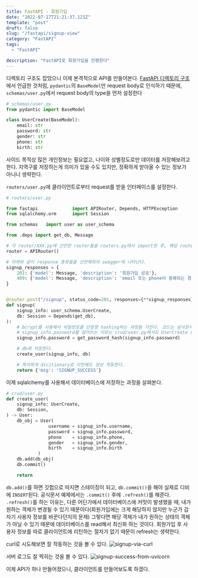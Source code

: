 ```yaml
---
title: FastAPI - 회원가입
date: "2022-07-17T21:21:37.121Z"
template: "post"
draft: false
slug: "/fastapi/signup-view"
category: "FastAPI"
tags:
  - "FastAPI"

description: "FastAPI로 회원가입을 진행한다"
---
```


디렉토리 구조도 잡았으니 이제 본격적으로 API를 만들어본다. 
[FastAPI 디렉토리 구조](https://jasonkang14.github.io/fastapi/directory-structure)에서 언급한 것처럼, `pydantic`의 `BaseModel`만 request body로 인식하기 때문에, `schemas/user.py`에서 request body의 type을 먼저 설정한다

```python
# schemas/user.py
from pydantic import BaseModel

class UserCreate(BaseModel):
    email: str
    password: str
    gender: str
    phone: str
    birth: str
```

사이드 목적상 많은 개인정보는 필요없고, 나이와 성별정도로만 데이터를 저장해보려고한다. 지역구를 저장하는게 의미가 있을 수도 있지만, 정확하게 받아올 수 있는 정보가 아니니 생략한다.

`routers/user.py`에 클라이언트로부터 request를 받을 인터페이스를 설정한다.
```python
# routers/user.py

from fastapi             import APIRouter, Depends, HTTPException
from sqlalchemy.orm      import Session

from schemas   import user as user_schema

from .deps import get_db, Message

# 각 router/XXX.py에 선언한 router들을 routers.py에서 import한 후, 해당 router를 main.py에서 import한다.
router = APIRouter()

# 아래와 같이 response 종류들을 선언해줘야 swagger에 나타난다.
signup_responses = {
    201: {'model': Message, 'description': '회원가입 성공'},
    409: {'model': Message, 'description': 'email 또는 phone이 중복되는 경우'},
}


@router.post("/signup", status_code=201, responses={**signup_responses})
def signup(
    signup_info: user_schema.UserCreate,
    db: Session = Depends(get_db),
):
    # bcrypt를 사용해서 비밀번호를 단방향 hashing하는 과정을 거친다. 코드는 공식문서 참고
    # signup_info.password를 덮어쓰는 이유는 crud/user.py에서도 UserCreate schema를 사용하기 때문이다. 
    signup_info.password = get_password_hash(signup_info.password)

    # db에 저장한다.
    create_user(signup_info, db)

    # 특이하게 dicitionary로 리턴해도 정상 작동한다.
    return {'msg': 'SIGNUP_SUCCESS'}
```

이제 sqlalchemy를 사용해서 데이터베이스에 저장하는 과정을 살펴본다. 
```python
# crud/user.py
def create_user(
    signup_info: UserCreate,
    db: Session,
) -> User:
    db_obj = User(
                username = signup_info.username,
                password = signup_info.password,
                phone    = signup_info.phone,
                gender   = signup_info.gender,
                birth    = signup_info.birth
            )
    db.add(db_obj)
    db.commit()

    return 
```


`db.add()`를 하면 깃헙으로 따지면 스테이징이 되고, `db.commit()`을 해야 실제로 디비에 `INSERT`된다. 공식문서 예제에서는 `.commit()` 후에 `.refresh()`를 해준다.
`.refresh()`를 하는 이유는, 다른 어딘가에서 데이터베이스에 커밋이 발생했을 때, 내가 원하는 객체가 변경될 수 있기 때문이다(회원가입에는 크게 해당하지 않지만 누군가 갑자기 사용자 정보를 바꾼다던지의 문제)
그렇다면 해당 객체가 내가 원하는 상태의 객체가 아닐 수 있기 때문에 데이터베이스를 read해서 최신화 하는 것이다. 
회원가입 후 사용자 정보를 따로 클라이언트에 리턴하는 절차가 없기 때문이 refresh는 생략한다.

curl로 시도해보면 잘 작동하는 것을 볼 수 있다.
![signup-via-curl](https://i.imgur.com/eBZM75g.png) 

서버 로그도 잘 찍히는 것을 볼 수 있다.
![signup-success-from-uvicorn](https://i.imgur.com/laT8gEb.png)

이제 API가 하나 만들어졌으니, 클라이언트를 만들어보도록 하겠다.